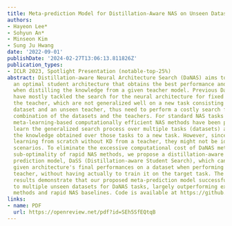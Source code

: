 ```yaml
---
title: Meta-prediction Model for Distillation-Aware NAS on Unseen Datasets
authors:
- Hayeon Lee*
- Sohyun An*
- Minseon Kim
- Sung Ju Hwang
date: '2022-09-01'
publishDate: '2024-02-27T13:06:13.811826Z'
publication_types:
- ICLR 2023, Spotlight Presentation (notable-top-25%)
abstract: Distillation-aware Neural Architecture Search (DaNAS) aims to search for
  an optimal student architecture that obtains the best performance and/or efficiency
  when distilling the knowledge from a given teacher model. Previous DaNAS methods
  have mostly tackled the search for the neural architecture for fixed datasets and
  the teacher, which are not generalized well on a new task consisting of an unseen
  dataset and an unseen teacher, thus need to perform a costly search for any new
  combination of the datasets and the teachers. For standard NAS tasks without KD,
  meta-learning-based computationally efficient NAS methods have been proposed, which
  learn the generalized search process over multiple tasks (datasets) and transfer
  the knowledge obtained over those tasks to a new task. However, since they assume
  learning from scratch without KD from a teacher, they might not be ideal for DaNAS
  scenarios. To eliminate the excessive computational cost of DaNAS methods and the
  sub-optimality of rapid NAS methods, we propose a distillation-aware meta-accuracy
  prediction model, DaSS (Distillation-aware Student Search), which can predict a
  given architecture's final performances on a dataset when performing KD with a given
  teacher, without having actually to train it on the target task. The experimental
  results demonstrate that our proposed meta-prediction model successfully generalizes
  to multiple unseen datasets for DaNAS tasks, largely outperforming existing meta-NAS
  methods and rapid NAS baselines. Code is available at https://github.com/CownowAn/DaSS.
links:
- name: PDF
  url: https://openreview.net/pdf?id=SEh5SfEQtqB
---
```

